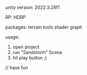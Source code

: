 unity version:
2022.3.28f1

RP:
HDRP

packages:
terrain tools
shader graph

usage:
1. open project
2. run "Sandstorm" Scene
3. hit play button ;)

// have fun

